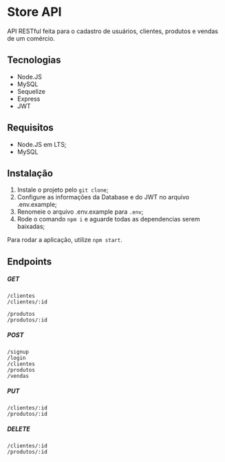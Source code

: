 # Store API
API RESTful feita para o cadastro de usuários, clientes, produtos e vendas de um comércio.

## Tecnologias
- Node.JS
- MySQL
- Sequelize
- Express
- JWT

## Requisitos
- Node.JS em LTS;
- MySQL

## Instalação
1. Instale o projeto pelo `git clone`; 
2. Configure as informações da Database e do JWT no arquivo .env.example;
3. Renomeie o arquivo .env.example para `.env`;
4. Rode o comando  `npm i` e aguarde todas as dependencias serem baixadas;

Para rodar a aplicação, utilize `npm start`.

## Endpoints
##### GET
`/clientes`  
`/clientes/:id`

`/produtos`   
`/produtos/:id` 
##### POST
`/signup`  
`/login`  
`/clientes`   
`/produtos`  
`/vendas`     
##### PUT
`/clientes/:id`  
`/produtos/:id`

##### DELETE
`/clientes/:id`  
`/produtos/:id`
